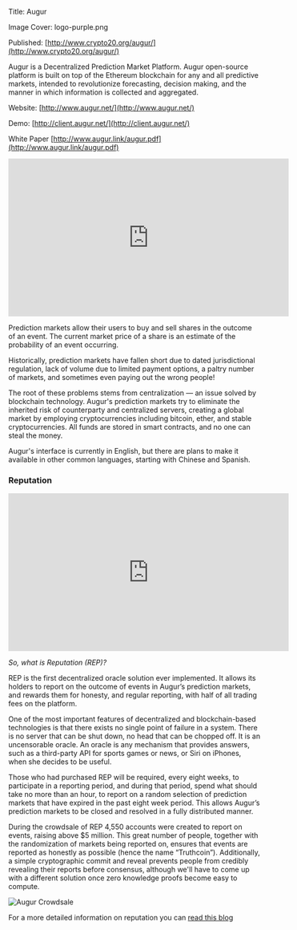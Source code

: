 Title: Augur

Image Cover: logo-purple.png

Published: [http://www.crypto20.org/augur/](http://www.crypto20.org/augur/)

Augur is a Decentralized Prediction Market Platform. Augur open-source platform is built on top of the Ethereum blockchain for any and all predictive markets, intended to revolutionize forecasting, decision making, and the manner in which information is collected and aggregated.

Website: [http://www.augur.net/](http://www.augur.net/)

Demo: [http://client.augur.net/](http://client.augur.net/)

White Paper [http://www.augur.link/augur.pdf](http://www.augur.link/augur.pdf)

<iframe width="560" height="315" src="https://www.youtube.com/embed/dweuE2DC4DI" frameborder="0" allowfullscreen></iframe>


Prediction markets allow their users to buy and sell shares in the outcome of an event. The current market price of a share is an estimate of the probability of an event occurring.

Historically, prediction markets have fallen short due to dated jurisdictional regulation, lack of volume due to limited payment options, a paltry number of markets, and sometimes even paying out the wrong people!
 
The root of these problems stems from centralization — an issue solved by blockchain technology. Augur's prediction markets try to eliminate the inherited risk of counterparty and centralized servers, creating a global market by employing cryptocurrencies including bitcoin, ether, and stable cryptocurrencies. All funds are stored in smart contracts, and no one can steal the money. 
 
Augur's interface is currently in English, but there are plans to make it available in other common languages, starting with Chinese and Spanish.

### Reputation

<iframe width="560" height="315" src="https://www.youtube.com/embed/sCms-snzHk4" frameborder="0" allowfullscreen></iframe>


*So, what is Reputation (REP)?*

REP is the first decentralized oracle solution ever implemented. It allows its holders to report on the outcome of events in Augur’s prediction markets, and rewards them for honesty, and regular reporting, with half of all trading fees on the platform.

One of the most important features of decentralized and blockchain-based technologies is that there exists no single point of failure in a system. There is no server that can be shut down, no head that can be chopped off.  It is an uncensorable oracle. An oracle is any mechanism that provides answers, such as a third-party API for sports games or news, or Siri on iPhones, when she decides to be useful.

Those who had purchased REP will be required, every eight weeks, to participate in a reporting period, and during that period, spend what should take no more than an hour, to report on a random selection of prediction markets that have expired in the past eight week period. This allows Augur’s prediction markets to be closed and resolved in a fully distributed manner.

During the crowdsale of REP 4,550 accounts were created to report on events, raising above $5 million. This great number of people, together with the randomization of markets being reported on, ensures that events are reported as honestly as possible (hence the name “Truthcoin”).  Additionally, a simple cryptographic commit and reveal prevents people from credibly revealing their reports before consensus, although we'll have to come up with a different solution once zero knowledge proofs become easy to compute.   

![Augur Crowdsale](/content/images/2015/10/crowdsalefinal.png)

For a more detailed information on reputation you can [read this blog](http://www.augur.net/blog/what-is-reputation)